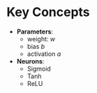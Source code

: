 # Key Concepts

- **Parameters**:
  - weight: _w_
  - bias _b_
  - activation _a_
- **Neurons**:
  - Sigmoid
  - Tanh
  - ReLU
